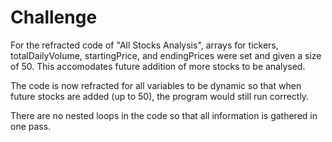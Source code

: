 # Challenge

For the refracted code of "All Stocks Analysis", arrays for tickers, totalDailyVolume, startingPrice, and endingPrices were set and given a size of 50.  This accomodates future addition of more stocks to be analysed. 

The code is now refracted  for all variables to be  dynamic so that when future stocks are added (up to 50), the program would still run correctly. 

There are no nested loops in the code so that all information is gathered in one pass. 
